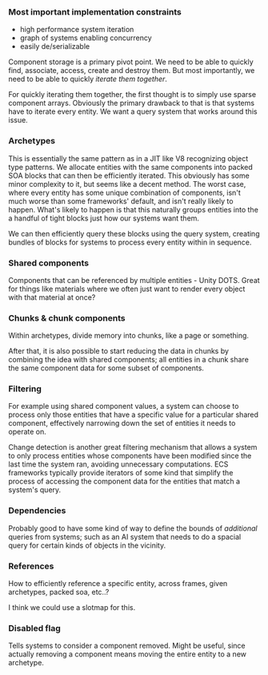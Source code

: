 
### Most important implementation constraints
- high performance system iteration
- graph of systems enabling concurrency
- easily de/serializable

Component storage is a primary pivot point. We need to be able to quickly find, associate, access, create and destroy them. But most importantly, we need to be able to quickly *iterate them together*.

For quickly iterating them together, the first thought is to simply use sparse component arrays. Obviously the primary drawback to that is that systems have to iterate every entity. We want a query system that works around this issue.

### Archetypes
This is essentially the same pattern as in a JIT like V8 recognizing object type patterns. We allocate entities with the same components into packed SOA blocks that can then be efficiently iterated. This obviously has some minor complexity to it, but seems like a decent method. The worst case, where every entity has some unique combination of components, isn't much worse than some frameworks' default, and isn't really likely to happen. What's likely to happen is that this naturally groups entities into the a handful of tight blocks just how our systems want them.

We can then efficiently query these blocks using the query system, creating bundles of blocks for systems to process every entity within in sequence.

### Shared components
Components that can be referenced by multiple entities - Unity DOTS.  Great for things like materials where we often just want to render every object with that material at once?

### Chunks & chunk components
Within archetypes, divide memory into chunks, like a page or something.

After that, it is also possible to start reducing the data in chunks by combining the idea with shared components; all entities in a chunk share the same component data for some subset of components.

### Filtering
For example using shared component values, a system can choose to process only those entities that have a specific value for a particular shared component, effectively narrowing down the set of entities it needs to operate on.

Change detection is another great filtering mechanism that allows a system to only process entities whose components have been modified since the last time the system ran, avoiding unnecessary computations. ECS frameworks typically provide iterators of some kind that simplify the process of accessing the component data for the entities that match a system's query.

### Dependencies
Probably good to have some kind of way to define the bounds of *additional* queries from systems; such as an AI system that needs to do a spacial query for certain kinds of objects in the vicinity.


### References
How to efficiently reference a specific entity, across frames, given archetypes, packed soa, etc..?

I think we could use a slotmap for this. 



### Disabled flag
Tells systems to consider a component removed. Might be useful, since actually removing a component means moving the entire entity to a new archetype.

